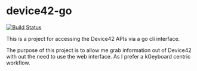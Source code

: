 # device42-go

[![Build Status](https://travis-ci.com/QCU87Z/device42-go.svg?branch=master)](https://travis-ci.com/QCU87Z/device42-go)

This is a project for accessing the Device42 APIs via a go cli interface.

The purpose of this project is to allow me grab information out of Device42 with out the need to use the web interface. 
As I prefer a kGeyboard centric workflow.